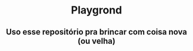 <center><h1>Playgrond</h1></center>

<center><h2>Uso esse repositório pra brincar com coisa nova (ou velha)</h2></center>


